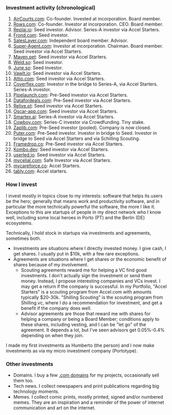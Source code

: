 ### Investment activity (chronological)

1. [AirCourts.com](https://aircourts.com): Co-founder. Invested at incorporation. Board member.
1. [Rows.com](https://rows.com): Co-founder. Investor at incorporation. CEO. Board member.
1. [Replai.io](https://replai.io): Seed investor. Advisor. Series-A investor via Accel Starters.
1. [Frond.com](https://frond.com): Seed investor.
1. [SalesLayer.com](https://saleslayer.com): Independent board member. Advisor.
1. [Super-Agent.com](https://super-agent.com): Investor at incorporation. Chairman. Board member. Seed investor via Accel Starters.
1. [Maven.pet](https://maven.pet): Seed investor via Accel Starters.
1. [Weld.so](https://weld.so): Seed investor.
1. [June.so](https://june.so): Seed investor.
1. [Vawlt.io](https://vawlt.io): Seed investor via Accel Starters. 
1. [Attio.com](https://attio.com): Seed investor via Accel Starters.
1. [Coverflex.com](https://coverflex.com): Investor in the bridge to Series-A, via Accel Starters. Series-A investor.
1. [Pipelaunch.com](https://pipelaunch.com): Pre-Seed investor via Accel Starters.
1. [Datafordeals.com](https://datafordeals.com): Pre-Seed investor via Accel Starters.
1. [Relive.pt](https://relive.pt): Seed investor via Accel Starters.
1. [Oscar-app.com](https://oscar-app.com): Seed investor via Accel Starters.
1. [Smartex.ai](https://smartex.ai): Series-A investor via Accel Starters.
1. [Cowboy.com](https://cowboy.com): Series-C investor via Crowdfunding. Tiny stake.
1. [Zaplib.com](https://zaplib.com): Pre-Seed investor (pooled). Company is now closed.
1. [Puter.com](https://puter.com): Pre-Seed investor. Investor in bridge to Seed. Investor in bridge to Seed via Accel Starters and via Schilling Scouting.
1. [Framedrop.co](https://framedrop.co): Pre-Seed investor via Accel Starters.
1. [Kombo.dev](Kombo.dev): Seed investor via Accel Starters.
1. [userled.io](https://www.userled.io): Seed investor via Accel Starters.
1. [mycelial.com](https://mycelial.com): Safe Investor via Accel Starters.
1. [mycareforce.co](https://mycareforce.co): Accel Starters.
1. [tably.com](https://tably.com): Accel starters.

### How I invest

I invest mostly in topics close to my interests: software that helps its users be the hero; generally that means work and productivity software, and in particular the more technically powerful the software, the more I like it. Exceptions to this are startups of people in my direct network who I know well, including some local heroes in Porto (PT) and the Berlin (DE) ecosystems. 

Technically, I hold stock in startups via investments and agreements, sometimes both. 
- Investments are situations where I directly invested money. I give cash, I get shares. I usually put in $10k, with a few rare exceptions.
- Agreements are situations where I get shares or the economic benefit of shares because of my involvement.
    - Scouting agreements reward me for helping a VC find good investments. I don't actually sign the investment or send them money. Instead, I propose interesting companies and VCs invest. I may get a return if the company is successful. In my Portfolio, "Accel Starters" is a scouting program from Accel.com with amounts typically $20-30k. "Shilling Scouting" is the scouting program from Shilling.vc, where I do a recommendation for investment, and get a benefit if the company does well. 
    - Advisor agreements are those that reward me with shares for helping a company or being a Board Member; conditions apply to these shares, including vesting, and I can be "let go" of the agreement. It depends a lot, but I've seen advisors get 0.05%-0.4% depending on when they join.

I made my first investments as Humberto (the person) and I now make investments as via my micro investment company (Portotype).

### Other investments

- Domains. I buy a few [.com domains](../domains/) for my projects, occasionally sell them too. 
- Tech news. I collect newspapers and print publications regarding big technology moments.
- Memes. I collect comic prints, mostly printed, signed and/or numbered memes. They are an inspiration and a reminder of the power of internet communication and art on the internet.
